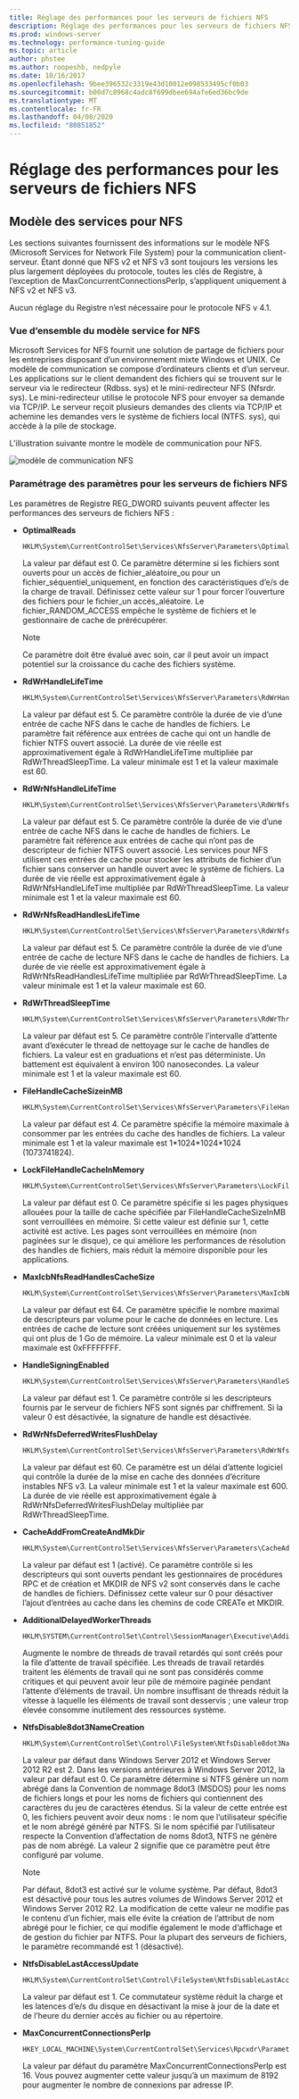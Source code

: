 ```yaml
---
title: Réglage des performances pour les serveurs de fichiers NFS
description: Réglage des performances pour les serveurs de fichiers NFS
ms.prod: windows-server
ms.technology: performance-tuning-guide
ms.topic: article
author: phstee
ms.author: roopeshb, nedpyle
ms.date: 10/16/2017
ms.openlocfilehash: 9bee396532c3319e43d10012e098533495cf0b03
ms.sourcegitcommit: b00d7c8968c4adc8f699dbee694afe6ed36bc9de
ms.translationtype: MT
ms.contentlocale: fr-FR
ms.lasthandoff: 04/08/2020
ms.locfileid: "80851852"
---
```

# <a name="performance-tuning-nfs-file-servers"></a>Réglage des performances pour les serveurs de fichiers NFS

## <a name="services-for-nfs-model"></a><a href="" id="servicesnfs"></a>Modèle des services pour NFS


Les sections suivantes fournissent des informations sur le modèle NFS (Microsoft Services for Network File System) pour la communication client-serveur. Étant donné que NFS v2 et NFS v3 sont toujours les versions les plus largement déployées du protocole, toutes les clés de Registre, à l’exception de MaxConcurrentConnectionsPerIp, s’appliquent uniquement à NFS v2 et NFS v3.

Aucun réglage du Registre n’est nécessaire pour le protocole NFS v 4.1.

### <a name="service-for-nfs-model-overview"></a>Vue d’ensemble du modèle service for NFS

Microsoft Services for NFS fournit une solution de partage de fichiers pour les entreprises disposant d’un environnement mixte Windows et UNIX. Ce modèle de communication se compose d’ordinateurs clients et d’un serveur. Les applications sur le client demandent des fichiers qui se trouvent sur le serveur via le redirecteur (Rdbss. sys) et le mini-redirecteur NFS (Nfsrdr. sys). Le mini-redirecteur utilise le protocole NFS pour envoyer sa demande via TCP/IP. Le serveur reçoit plusieurs demandes des clients via TCP/IP et achemine les demandes vers le système de fichiers local (NTFS. sys), qui accède à la pile de stockage.

L’illustration suivante montre le modèle de communication pour NFS.

![modèle de communication NFS](../../media/perftune-guide-nfs-model.png)

### <a name="tuning-parameters-for-nfs-file-servers"></a>Paramétrage des paramètres pour les serveurs de fichiers NFS

Les paramètres de Registre REG\_DWORD suivants peuvent affecter les performances des serveurs de fichiers NFS :

-   **OptimalReads**

    ```
    HKLM\System\CurrentControlSet\Services\NfsServer\Parameters\OptimalReads
    ```

    La valeur par défaut est 0. Ce paramètre détermine si les fichiers sont ouverts pour un accès de fichier\_aléatoire\_ou pour un fichier\_séquentiel\_uniquement, en fonction des caractéristiques d’e/s de la charge de travail. Définissez cette valeur sur 1 pour forcer l’ouverture des fichiers pour le fichier\_un accès\_aléatoire. Le fichier\_RANDOM\_ACCESS empêche le système de fichiers et le gestionnaire de cache de prérécupérer.

    >[!NOTE]
    > Ce paramètre doit être évalué avec soin, car il peut avoir un impact potentiel sur la croissance du cache des fichiers système.


-   **RdWrHandleLifeTime**

    ```
    HKLM\System\CurrentControlSet\Services\NfsServer\Parameters\RdWrHandleLifeTime
    ```

    La valeur par défaut est 5. Ce paramètre contrôle la durée de vie d’une entrée de cache NFS dans le cache de handles de fichiers. Le paramètre fait référence aux entrées de cache qui ont un handle de fichier NTFS ouvert associé. La durée de vie réelle est approximativement égale à RdWrHandleLifeTime multipliée par RdWrThreadSleepTime. La valeur minimale est 1 et la valeur maximale est 60.

-   **RdWrNfsHandleLifeTime**

    ```
    HKLM\System\CurrentControlSet\Services\NfsServer\Parameters\RdWrNfsHandleLifeTime
    ```

    La valeur par défaut est 5. Ce paramètre contrôle la durée de vie d’une entrée de cache NFS dans le cache de handles de fichiers. Le paramètre fait référence aux entrées de cache qui n’ont pas de descripteur de fichier NTFS ouvert associé. Les services pour NFS utilisent ces entrées de cache pour stocker les attributs de fichier d’un fichier sans conserver un handle ouvert avec le système de fichiers. La durée de vie réelle est approximativement égale à RdWrNfsHandleLifeTime multipliée par RdWrThreadSleepTime. La valeur minimale est 1 et la valeur maximale est 60.

-   **RdWrNfsReadHandlesLifeTime**

    ```
    HKLM\System\CurrentControlSet\Services\NfsServer\Parameters\RdWrNfsReadHandlesLifeTime
    ```

    La valeur par défaut est 5. Ce paramètre contrôle la durée de vie d’une entrée de cache de lecture NFS dans le cache de handles de fichiers. La durée de vie réelle est approximativement égale à RdWrNfsReadHandlesLifeTime multipliée par RdWrThreadSleepTime. La valeur minimale est 1 et la valeur maximale est 60.

-   **RdWrThreadSleepTime**

    ```
    HKLM\System\CurrentControlSet\Services\NfsServer\Parameters\RdWrThreadSleepTime
    ```

    La valeur par défaut est 5. Ce paramètre contrôle l’intervalle d’attente avant d’exécuter le thread de nettoyage sur le cache de handles de fichiers. La valeur est en graduations et n’est pas déterministe. Un battement est équivalent à environ 100 nanosecondes. La valeur minimale est 1 et la valeur maximale est 60.

-   **FileHandleCacheSizeinMB**

    ```
    HKLM\System\CurrentControlSet\Services\NfsServer\Parameters\FileHandleCacheSizeinMB
    ```

    La valeur par défaut est 4. Ce paramètre spécifie la mémoire maximale à consommer par les entrées du cache des handles de fichiers. La valeur minimale est 1 et la valeur maximale est 1\*1024\*1024\*1024 (1073741824).

-   **LockFileHandleCacheInMemory**

    ```
    HKLM\System\CurrentControlSet\Services\NfsServer\Parameters\LockFileHandleCacheInMemory
    ```

    La valeur par défaut est 0. Ce paramètre spécifie si les pages physiques allouées pour la taille de cache spécifiée par FileHandleCacheSizeInMB sont verrouillées en mémoire. Si cette valeur est définie sur 1, cette activité est active. Les pages sont verrouillées en mémoire (non paginées sur le disque), ce qui améliore les performances de résolution des handles de fichiers, mais réduit la mémoire disponible pour les applications.

-   **MaxIcbNfsReadHandlesCacheSize**

    ```
    HKLM\System\CurrentControlSet\Services\NfsServer\Parameters\MaxIcbNfsReadHandlesCacheSize
    ```

    La valeur par défaut est 64. Ce paramètre spécifie le nombre maximal de descripteurs par volume pour le cache de données en lecture. Les entrées de cache de lecture sont créées uniquement sur les systèmes qui ont plus de 1 Go de mémoire. La valeur minimale est 0 et la valeur maximale est 0xFFFFFFFF.

-   **HandleSigningEnabled**

    ```
    HKLM\System\CurrentControlSet\Services\NfsServer\Parameters\HandleSigningEnabled
    ```

    La valeur par défaut est 1. Ce paramètre contrôle si les descripteurs fournis par le serveur de fichiers NFS sont signés par chiffrement. Si la valeur 0 est désactivée, la signature de handle est désactivée.

-   **RdWrNfsDeferredWritesFlushDelay**

    ```
    HKLM\System\CurrentControlSet\Services\NfsServer\Parameters\RdWrNfsDeferredWritesFlushDelay
    ```

    La valeur par défaut est 60. Ce paramètre est un délai d’attente logiciel qui contrôle la durée de la mise en cache des données d’écriture instables NFS v3. La valeur minimale est 1 et la valeur maximale est 600. La durée de vie réelle est approximativement égale à RdWrNfsDeferredWritesFlushDelay multipliée par RdWrThreadSleepTime.

-   **CacheAddFromCreateAndMkDir**

    ```
    HKLM\System\CurrentControlSet\Services\NfsServer\Parameters\CacheAddFromCreateAndMkDir
    ```

    La valeur par défaut est 1 (activé). Ce paramètre contrôle si les descripteurs qui sont ouverts pendant les gestionnaires de procédures RPC et de création et MKDIR de NFS v2 sont conservés dans le cache de handles de fichiers. Définissez cette valeur sur 0 pour désactiver l’ajout d’entrées au cache dans les chemins de code CREATe et MKDIR.

-   **AdditionalDelayedWorkerThreads**

    ```
    HKLM\SYSTEM\CurrentControlSet\Control\SessionManager\Executive\AdditionalDelayedWorkerThreads
    ```

    Augmente le nombre de threads de travail retardés qui sont créés pour la file d’attente de travail spécifiée. Les threads de travail retardés traitent les éléments de travail qui ne sont pas considérés comme critiques et qui peuvent avoir leur pile de mémoire paginée pendant l’attente d’éléments de travail. Un nombre insuffisant de threads réduit la vitesse à laquelle les éléments de travail sont desservis ; une valeur trop élevée consomme inutilement des ressources système.

-   **NtfsDisable8dot3NameCreation**

    ```
    HKLM\System\CurrentControlSet\Control\FileSystem\NtfsDisable8dot3NameCreation
    ```

    La valeur par défaut dans Windows Server 2012 et Windows Server 2012 R2 est 2. Dans les versions antérieures à Windows Server 2012, la valeur par défaut est 0. Ce paramètre détermine si NTFS génère un nom abrégé dans la Convention de nommage 8dot3 (MSDOS) pour les noms de fichiers longs et pour les noms de fichiers qui contiennent des caractères du jeu de caractères étendus. Si la valeur de cette entrée est 0, les fichiers peuvent avoir deux noms : le nom que l’utilisateur spécifie et le nom abrégé généré par NTFS. Si le nom spécifié par l’utilisateur respecte la Convention d’affectation de noms 8dot3, NTFS ne génère pas de nom abrégé. La valeur 2 signifie que ce paramètre peut être configuré par volume.

    >[!NOTE]
    > Par défaut, 8dot3 est activé sur le volume système. Par défaut, 8dot3 est désactivé pour tous les autres volumes de Windows Server 2012 et Windows Server 2012 R2. La modification de cette valeur ne modifie pas le contenu d’un fichier, mais elle évite la création de l’attribut de nom abrégé pour le fichier, ce qui modifie également le mode d’affichage et de gestion du fichier par NTFS. Pour la plupart des serveurs de fichiers, le paramètre recommandé est 1 (désactivé).


-   **NtfsDisableLastAccessUpdate**

    ```
    HKLM\System\CurrentControlSet\Control\FileSystem\NtfsDisableLastAccessUpdate
    ```

    La valeur par défaut est 1. Ce commutateur système réduit la charge et les latences d’e/s du disque en désactivant la mise à jour de la date et de l’heure du dernier accès au fichier ou au répertoire.

-   **MaxConcurrentConnectionsPerIp**

    ```
    HKEY_LOCAL_MACHINE\System\CurrentControlSet\Services\Rpcxdr\Parameters\MaxConcurrentConnectionsPerIp
    ```

    La valeur par défaut du paramètre MaxConcurrentConnectionsPerIp est 16. Vous pouvez augmenter cette valeur jusqu’à un maximum de 8192 pour augmenter le nombre de connexions par adresse IP.
